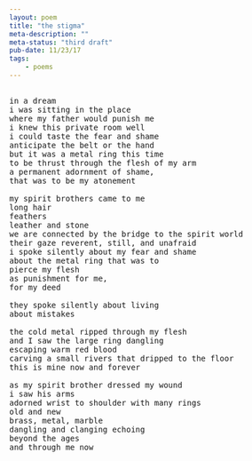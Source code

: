 ```yaml
---
layout: poem
title: "the stigma"
meta-description: ""
meta-status: "third draft"
pub-date: 11/23/17
tags: 
    - poems
---
```

<pre class="stanza">

in a dream
i was sitting in the place
where my father would punish me
i knew this private room well
i could taste the fear and shame
anticipate the belt or the hand
but it was a metal ring this time
to be thrust through the flesh of my arm
a permanent adornment of shame,
that was to be my atonement

my spirit brothers came to me
long hair 
feathers 
leather and stone
we are connected by the bridge to the spirit world
their gaze reverent, still, and unafraid
i spoke silently about my fear and shame
about the metal ring that was to 
pierce my flesh
as punishment for me, 
for my deed

they spoke silently about living
about mistakes

the cold metal ripped through my flesh
and I saw the large ring dangling
escaping warm red blood 
carving a small rivers that dripped to the floor
this is mine now and forever

as my spirit brother dressed my wound
i saw his arms
adorned wrist to shoulder with many rings
old and new
brass, metal, marble
dangling and clanging echoing 
beyond the ages
and through me now
</pre>







